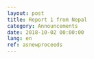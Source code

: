 ```yaml
---
layout: post
title: Report 1 from Nepal
category: Announcements
date: 2018-10-02 00:00:00
lang: en
ref: asnewproceeds
---
```

